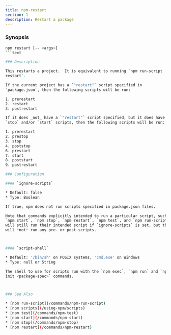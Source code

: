 ```yaml
---
title: npm-restart
section: 1
description: Restart a package
---
```


### Synopsis

```bash
npm restart [-- <args>]
```text

### Description

This restarts a project.  It is equivalent to running `npm run-script
restart`.

If the current project has a `"restart"` script specified in
`package.json`, then the following scripts will be run:

1. prerestart
2. restart
3. postrestart

If it does _not_ have a `"restart"` script specified, but it does have
`stop` and/or `start` scripts, then the following scripts will be run:

1. prerestart
2. prestop
3. stop
4. poststop
6. prestart
7. start
8. poststart
9. postrestart

### Configuration

#### `ignore-scripts`

* Default: false
* Type: Boolean

If true, npm does not run scripts specified in package.json files.

Note that commands explicitly intended to run a particular script, such as
`npm start`, `npm stop`, `npm restart`, `npm test`, and `npm run-script`
will still run their intended script if `ignore-scripts` is set, but they
will *not* run any pre- or post-scripts.



#### `script-shell`

* Default: '/bin/sh' on POSIX systems, 'cmd.exe' on Windows
* Type: null or String

The shell to use for scripts run with the `npm exec`, `npm run` and `npm
init <package-spec>` commands.



### See Also

* [npm run-script](/commands/npm-run-script)
* [npm scripts](/using-npm/scripts)
* [npm test](/commands/npm-test)
* [npm start](/commands/npm-start)
* [npm stop](/commands/npm-stop)
* [npm restart](/commands/npm-restart)
